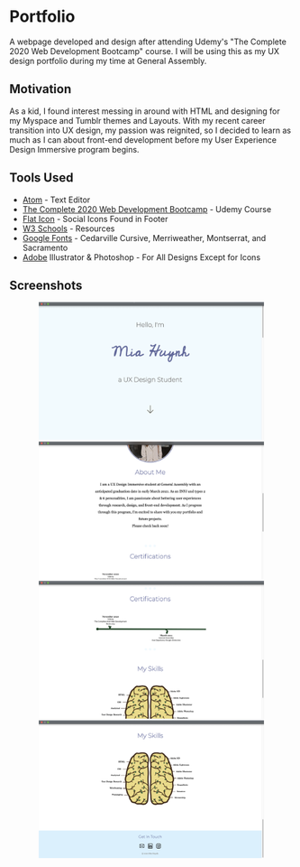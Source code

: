 # Portfolio

A webpage developed and design after attending Udemy's "The Complete 2020 Web Development Bootcamp" course. I will be using this as my UX design portfolio during my time at General Assembly. 

## Motivation

As a kid, I found interest messing in around with HTML and designing for my Myspace and Tumblr themes and Layouts. With my recent career transition into UX design, my passion was reignited, so I decided to learn as much as I can about front-end development before my User Experience Design Immersive program begins. 

## Tools Used

<ul>
  <li><a href="Atom.io">Atom</a> - Text Editor</li>
  <li><a href="https://www.udemy.com/course/the-complete-web-development-bootcamp/?utm_source=adwords&utm_medium=udemyads&utm_campaign=LongTail_la.EN_cc.US&utm_content=deal4584&utm_term=_._ag_81829991707_._ad_436603485118_._kw__._de_c_._dm__._pl__._ti_dsa-1007766171312_._li_9019639_._pd__._&matchtype=b&gclid=CjwKCAiAnvj9BRA4EiwAuUMDf65L7Nlf8i_4C9SCAH-cqrm9ERIczFLs-EVaeeOncxsMR8-2v9MNyRoCa8sQAvD_BwE">The Complete 2020 Web Development Bootcamp</a> - Udemy Course</li>
  <li><a href="https://www.flaticon.com">Flat Icon</a> - Social Icons Found in Footer</li>
  <li><a href="https://www.w3schools.com">W3 Schools</a> - Resources</li>
  <li><a href="https://www.fonts.google.com">Google Fonts</a> - Cedarville Cursive, Merriweather, Montserrat, and Sacramento</li>
  <li><a href="https://www.adobe.com">Adobe</a> Illustrator & Photoshop - For All Designs Except for Icons</li>
</ul>

## Screenshots

<p align="center" display="inline">
  <img src="https://github.com/Miariabobia/Portfolio/blob/readme/Screen%20Shot%202020-11-25%20at%209.18.06%20PM.png?raw=true" alt="Screenshot" width="400">
  <img src="https://github.com/Miariabobia/Portfolio/blob/readme/Screen%20Shot%202020-11-25%20at%209.18.35%20PM.png?raw=true" alt="Screenshot" width="400">
  <img src="https://github.com/Miariabobia/Portfolio/blob/readme/Screen%20Shot%202020-11-25%20at%209.29.17%20PM.png?raw=true" alt="Screenshot" width="400">
  <img src="https://github.com/Miariabobia/Portfolio/blob/readme/Screen%20Shot%202020-11-25%20at%209.18.49%20PM.png?raw=true" alt="Screenshot" width="400">
</p>
